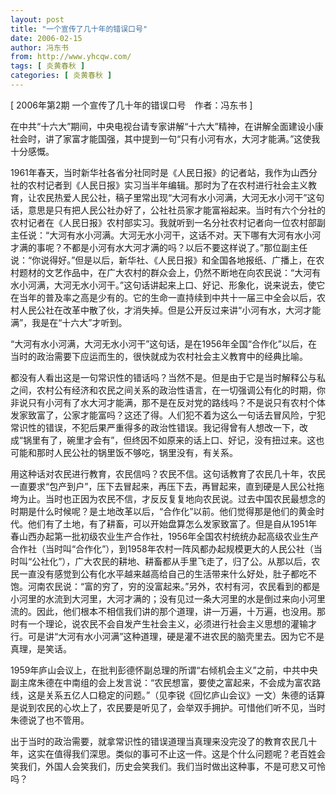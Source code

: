 ```yaml
---
layout: post
title: "一个宣传了几十年的错误口号"
date: 2006-02-15
author: 冯东书
from: http://www.yhcqw.com/
tags: [ 炎黄春秋 ]
categories: [ 炎黄春秋 ]
---
```



[ 2006年第2期 一个宣传了几十年的错误口号　作者：冯东书 ]

在中共“十六大”期间，中央电视台请专家讲解“十六大”精神，在讲解全面建设小康社会时，讲了家富才能国强，其中提到一句“只有小河有水，大河才能满。”这使我十分感慨。


1961年春天，当时新华社各省分社同时是《人民日报》的记者站，我作为山西分社的农村记者到《人民日报》实习当半年编辑。那时为了在农村进行社会主义教育，让农民热爱人民公社，稿子里常出现“大河有水小河满，大河无水小河干”这句话，意思是只有把人民公社办好了，公社社员家才能富裕起来。当时有六个分社的农村记者在《人民日报》农村部实习。我就听到一名分社农村记者向一位农村部副主任说：“大河有水小河满。大河无水小河干，这话不对。天下哪有大河有水小河才满的事呢？不都是小河有水大河才满的吗？以后不要这样说了。”那位副主任说：“你说得好。”但是以后，新华社、《人民日报》和全国各地报纸、广播上，在农村题材的文艺作品中，在广大农村的群众会上，仍然不断地在向农民说：“大河有水小河满，大河无水小河干。”这句话讲起来上口、好记、形象化，说来说去，使它在当年的普及率之高是少有的。它的生命一直持续到中共十一届三中全会以后，农村人民公社在改革中散了伙，才消失掉。但是公开反过来讲“小河有水，大河才能满”，我是在“十六大”才听到。

“大河有水小河满，大河无水小河干”这句话，是在1956年全国“合作化”以后，在当时的政治需要下应运而生的，很快就成为农村社会主义教育中的经典比喻。


都没有人看出这是一句常识性的错话吗？当然不是。但是由于它是当时解释公与私之间，农村公有经济和农民之间关系的政治性语言，在一切强调公有化的时期，你非说只有小河有了水大河才能满，那不是在反对党的路线吗？不是说只有农村个体发家致富了，公家才能富吗？这还了得。人们犯不着为这么一句话去冒风险，宁犯常识性的错误，不犯后果严重得多的政治性错误。我记得曾有人想改一下，改成“锅里有了，碗里才会有”，但终因不如原来的话上口、好记，没有扭过来。这也可能和那时人民公社的锅里饭不够吃，锅里没有，有关系。


用这种话对农民进行教育，农民信吗？农民不信。这句话教育了农民几十年，农民一直要求“包产到户”，压下去冒起来，再压下去，再冒起来，直到硬是人民公社拖垮为止。当时也正因为农民不信，才反反复复地向农民说。过去中国农民最想念的时期是什么时候呢？是土地改革以后，“合作化”以前。他们觉得那是他们的黄金时代。他们有了土地，有了耕畜，可以开始盘算怎么发家致富了。但是自从1951年春山西办起第一批初级农业生产合作社，1956年全国农村统统办起高级农业生产合作社（当时叫“合作化”），到1958年农村一阵风都办起规模更大的人民公社（当时叫“公社化”），广大农民的耕地、耕畜都从手里飞走了，归了公。从那以后，农民一直没有感觉到公有化水平越来越高给自己的生活带来什么好处，肚子都吃不饱。河南农民说：“富的穷了，穷的没富起来。”另外，农村有河，农民看到的都是小河里的水流到大河里，大河才满的；没有见过一条大河里的水是倒过来向小河里流的。因此，他们根本不相信我们讲的那个道理，讲一万遍，十万遍，也没用。那时有一个理论，说农民不会自发产生社会主义，必须进行社会主义思想的灌输才行。可是讲“大河有水小河满”这种道理，硬是灌不进农民的脑壳里去。因为它不是真理，是笑话。


1959年庐山会议上，在批判彭德怀副总理的所谓“右倾机会主义”之前，中共中央副主席朱德在中南组的会上发言说：“农民想富，要使之富起来，不会成为富农路线，这是关系五亿人口稳定的问题。”（见李锐《回忆庐山会议》一文）朱德的话算是说到农民的心坎上了，农民要是听见了，会举双手拥护。可惜他们听不见，当时朱德说了也不管用。


出于当时的政治需要，就拿常识性的错误道理当真理来没完没了的教育农民几十年，这实在值得我们深思。类似的事可不止这一件。这是个什么问题呢？老百姓会笑我们，外国人会笑我们，历史会笑我们。我们当时做出这种事，不是可悲又可怜吗？


